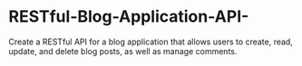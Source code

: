 # RESTful-Blog-Application-API-
Create a RESTful API for a blog application that allows users to create, read, update, and delete blog posts, as well as manage comments. 
